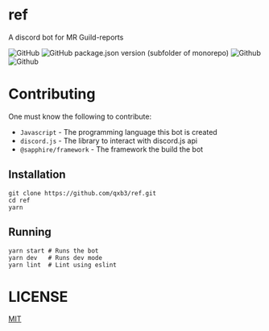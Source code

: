 # ref
A discord bot for MR Guild-reports

![GitHub](https://img.shields.io/github/license/qxb3/ref)
![GitHub package.json version (subfolder of monorepo)](https://img.shields.io/github/package-json/v/qxb3/ref?color=blue&filename=package.json)
![Github](https://img.shields.io/badge/language-javascript-yellow)
![Github](https://img.shields.io/badge/contribution-welcome-red)

# Contributing

One must know the following to contribute:
- `Javascript` - The programming language this bot is created
- `discord.js` - The library to interact with discord.js api
- `@sapphire/framework` - The framework the build the bot

## Installation

```
git clone https://github.com/qxb3/ref.git
cd ref
yarn
```

## Running

```
yarn start # Runs the bot
yarn dev   # Runs dev mode
yarn lint  # Lint using eslint
```

# LICENSE

[MIT](https://github.com/qxb3/ref/blob/main/LICENSE)
